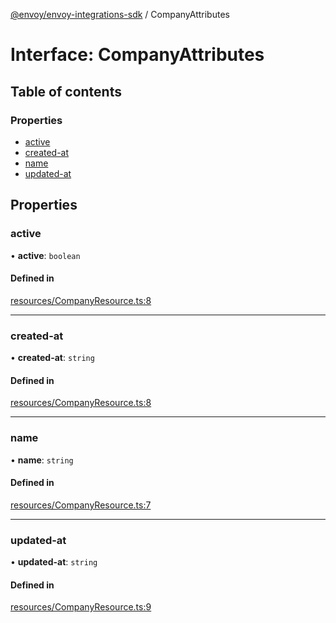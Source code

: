 [@envoy/envoy-integrations-sdk](../README.md) / CompanyAttributes

# Interface: CompanyAttributes

## Table of contents

### Properties

- [active](companyattributes.md#active)
- [created-at](companyattributes.md#created-at)
- [name](companyattributes.md#name)
- [updated-at](companyattributes.md#updated-at)

## Properties

### active

• **active**: `boolean`

#### Defined in

[resources/CompanyResource.ts:8](https://github.com/envoy/envoy-integrations-sdk-nodejs/blob/6f08a82/src/resources/CompanyResource.ts#L8)

___

### created-at

• **created-at**: `string`

#### Defined in

[resources/CompanyResource.ts:8](https://github.com/envoy/envoy-integrations-sdk-nodejs/blob/6f08a82/src/resources/CompanyResource.ts#L8)

___

### name

• **name**: `string`

#### Defined in

[resources/CompanyResource.ts:7](https://github.com/envoy/envoy-integrations-sdk-nodejs/blob/6f08a82/src/resources/CompanyResource.ts#L7)

___

### updated-at

• **updated-at**: `string`

#### Defined in

[resources/CompanyResource.ts:9](https://github.com/envoy/envoy-integrations-sdk-nodejs/blob/6f08a82/src/resources/CompanyResource.ts#L9)
